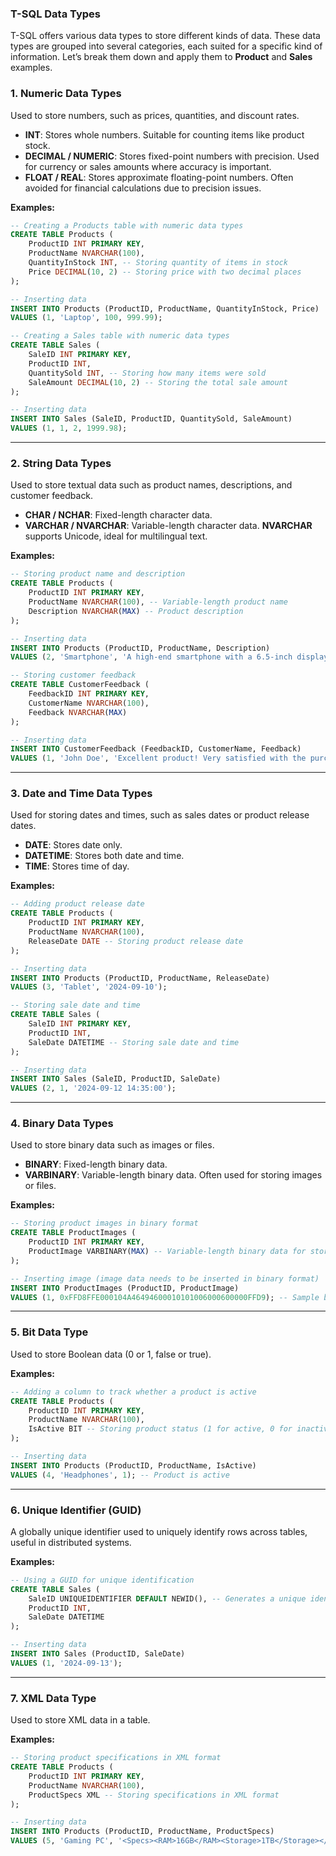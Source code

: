 ### T-SQL Data Types

T-SQL offers various data types to store different kinds of data. These data types are grouped into several categories, each suited for a specific kind of information. Let’s break them down and apply them to **Product** and **Sales** examples.

### 1. **Numeric Data Types**
Used to store numbers, such as prices, quantities, and discount rates.

- **INT**: Stores whole numbers. Suitable for counting items like product stock.
- **DECIMAL / NUMERIC**: Stores fixed-point numbers with precision. Used for currency or sales amounts where accuracy is important.
- **FLOAT / REAL**: Stores approximate floating-point numbers. Often avoided for financial calculations due to precision issues.

**Examples:**
```sql
-- Creating a Products table with numeric data types
CREATE TABLE Products (
    ProductID INT PRIMARY KEY,
    ProductName NVARCHAR(100),
    QuantityInStock INT, -- Storing quantity of items in stock
    Price DECIMAL(10, 2) -- Storing price with two decimal places
);

-- Inserting data
INSERT INTO Products (ProductID, ProductName, QuantityInStock, Price)
VALUES (1, 'Laptop', 100, 999.99);
```

```sql
-- Creating a Sales table with numeric data types
CREATE TABLE Sales (
    SaleID INT PRIMARY KEY,
    ProductID INT,
    QuantitySold INT, -- Storing how many items were sold
    SaleAmount DECIMAL(10, 2) -- Storing the total sale amount
);

-- Inserting data
INSERT INTO Sales (SaleID, ProductID, QuantitySold, SaleAmount)
VALUES (1, 1, 2, 1999.98);
```

---

### 2. **String Data Types**
Used to store textual data such as product names, descriptions, and customer feedback.

- **CHAR / NCHAR**: Fixed-length character data.
- **VARCHAR / NVARCHAR**: Variable-length character data. **NVARCHAR** supports Unicode, ideal for multilingual text.
  
**Examples:**
```sql
-- Storing product name and description
CREATE TABLE Products (
    ProductID INT PRIMARY KEY,
    ProductName NVARCHAR(100), -- Variable-length product name
    Description NVARCHAR(MAX) -- Product description
);

-- Inserting data
INSERT INTO Products (ProductID, ProductName, Description)
VALUES (2, 'Smartphone', 'A high-end smartphone with a 6.5-inch display.');
```

```sql
-- Storing customer feedback
CREATE TABLE CustomerFeedback (
    FeedbackID INT PRIMARY KEY,
    CustomerName NVARCHAR(100),
    Feedback NVARCHAR(MAX)
);

-- Inserting data
INSERT INTO CustomerFeedback (FeedbackID, CustomerName, Feedback)
VALUES (1, 'John Doe', 'Excellent product! Very satisfied with the purchase.');
```

---

### 3. **Date and Time Data Types**
Used for storing dates and times, such as sales dates or product release dates.

- **DATE**: Stores date only.
- **DATETIME**: Stores both date and time.
- **TIME**: Stores time of day.

**Examples:**
```sql
-- Adding product release date
CREATE TABLE Products (
    ProductID INT PRIMARY KEY,
    ProductName NVARCHAR(100),
    ReleaseDate DATE -- Storing product release date
);

-- Inserting data
INSERT INTO Products (ProductID, ProductName, ReleaseDate)
VALUES (3, 'Tablet', '2024-09-10');
```

```sql
-- Storing sale date and time
CREATE TABLE Sales (
    SaleID INT PRIMARY KEY,
    ProductID INT,
    SaleDate DATETIME -- Storing sale date and time
);

-- Inserting data
INSERT INTO Sales (SaleID, ProductID, SaleDate)
VALUES (2, 1, '2024-09-12 14:35:00');
```

---

### 4. **Binary Data Types**
Used to store binary data such as images or files.

- **BINARY**: Fixed-length binary data.
- **VARBINARY**: Variable-length binary data. Often used for storing images or files.

**Examples:**
```sql
-- Storing product images in binary format
CREATE TABLE ProductImages (
    ProductID INT PRIMARY KEY,
    ProductImage VARBINARY(MAX) -- Variable-length binary data for storing images
);

-- Inserting image (image data needs to be inserted in binary format)
INSERT INTO ProductImages (ProductID, ProductImage)
VALUES (1, 0xFFD8FFE000104A46494600010101006000600000FFD9); -- Sample binary image data
```

---

### 5. **Bit Data Type**
Used to store Boolean data (0 or 1, false or true).

**Examples:**
```sql
-- Adding a column to track whether a product is active
CREATE TABLE Products (
    ProductID INT PRIMARY KEY,
    ProductName NVARCHAR(100),
    IsActive BIT -- Storing product status (1 for active, 0 for inactive)
);

-- Inserting data
INSERT INTO Products (ProductID, ProductName, IsActive)
VALUES (4, 'Headphones', 1); -- Product is active
```

---

### 6. **Unique Identifier (GUID)**
A globally unique identifier used to uniquely identify rows across tables, useful in distributed systems.

**Examples:**
```sql
-- Using a GUID for unique identification
CREATE TABLE Sales (
    SaleID UNIQUEIDENTIFIER DEFAULT NEWID(), -- Generates a unique identifier for each sale
    ProductID INT,
    SaleDate DATETIME
);

-- Inserting data
INSERT INTO Sales (ProductID, SaleDate)
VALUES (1, '2024-09-13');
```

---

### 7. **XML Data Type**
Used to store XML data in a table.

**Examples:**
```sql
-- Storing product specifications in XML format
CREATE TABLE Products (
    ProductID INT PRIMARY KEY,
    ProductName NVARCHAR(100),
    ProductSpecs XML -- Storing specifications in XML format
);

-- Inserting data
INSERT INTO Products (ProductID, ProductName, ProductSpecs)
VALUES (5, 'Gaming PC', '<Specs><RAM>16GB</RAM><Storage>1TB</Storage></Specs>');
```
